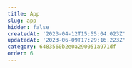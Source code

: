 ```yaml
---
title: App
slug: app
hidden: false
createdAt: '2023-04-12T15:55:04.023Z'
updatedAt: '2023-06-09T17:29:16.223Z'
category: 6483560b2e0a290051a971df
order: 6
---
```

